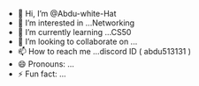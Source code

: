 - 👋 Hi, I’m @Abdu-white-Hat
- 👀 I’m interested in ...Networking
- 🌱 I’m currently learning ...CS50
- 💞️ I’m looking to collaborate on ...
- 📫 How to reach me ...discord ID ( abdu513131 )
- 😄 Pronouns: ...
- ⚡ Fun fact: ...

<!---
Abdu-white-Hat/Abdu-white-Hat is a ✨ special ✨ repository because its `README.md` (this file) appears on your GitHub profile.
You can click the Preview link to take a look at your changes.
--->
